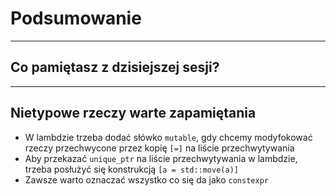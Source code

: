 <!-- .slide: data-background="#111111" -->
# Podsumowanie

___

## Co pamiętasz z dzisiejszej sesji?

___

## Nietypowe rzeczy warte zapamiętania

* W lambdzie trzeba dodać słówko `mutable`, gdy chcemy modyfokować rzeczy przechwycone przez kopię `[=]` na liście przechwytywania
* Aby przekazać `unique_ptr` na liście przechwytywania w lambdzie, trzeba posłużyć się konstrukcją `[a = std::move(a)]`
* Zawsze warto oznaczać wszystko co się da jako `constexpr`
